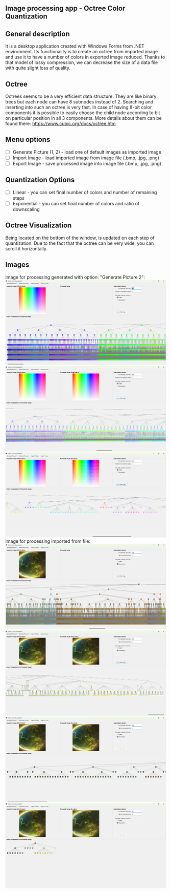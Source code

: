## Image processing app - Octree Color Quantization

## General description
It is a desktop application created with Windows Forms from .NET environment. Its functionality is to create an octree from imported image and use it to have a number of colors in exported image reduced. Thanks to that model of lossy compression, we can decrease the size of a data file with quite slight loss of quality.

## Octree
Octrees seems to be a very efficient data structure. They are like binary trees but each node can have 8 subnodes instead of 2. Searching and inserting into such an octree is very fast. In case of having 8-bit color components it is possible to easily choose the child node according to bit on particular position in all 3 components. More details about them can be found there: https://www.cubic.org/docs/octree.htm.

## Menu options
- [ ] Generate Picture (1, 2) - load one of default images as imported image
- [ ] Import Image - load imported image from image file (.bmp, .jpg, .png)
- [ ] Export Image - save processed image into image file (.bmp, .jpg, .png)

## Quantization Options
- [ ] Linear - you can set final number of colors and number of remaining steps
- [ ] Exponential - you can set final number of colors and ratio of downscaling

## Octree Visualization
Being located on the bottom of the window, is updated on each step of quantization. Due to the fact that the octree can be very wide, you can scroll it horizontally.

## Images
Image for processing generated with option: "Generate Picture 2":
![Image 1](Images/image_1_1.png)
![Image 1](Images/image_1_2.png)
![Image 1](Images/image_1_3.png)
Image for processing imported from file:
![Image 2](Images/image_2_1.png)
![Image 2](Images/image_2_2.png)
![Image 2](Images/image_2_3.png)
![Image 2](Images/image_2_4.png)
